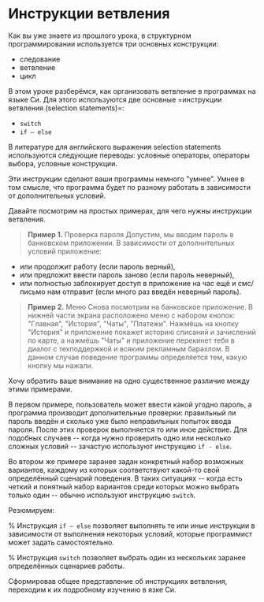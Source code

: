 # Инструкции ветвления

Как вы уже знаете из прошлого урока, в структурном программировании используется три основных конструкции:

- следование
- ветвление
- цикл

В этом уроке разберёмся, как организовать ветвление в программах на языке Си. Для этого используются две основные =инструкции ветвления (selection statements)=:
- `switch`
- `if – else`

В литературе для английского выражения selection statements используются следующие переводы: условные операторы, операторы выбора, условные конструкции.

Эти инструкции сделают ваши программы немного "умнее". Умнее в том смысле, что программа будет по разному работать в зависимости от дополнительных условий. 

Давайте посмотрим на простых примерах, для чего нужны инструкции ветвления.

> **Пример 1.** Проверка пароля
Допустим, мы вводим пароль в банковском приложении. В зависимости от дополнительных условий приложение:
- или продолжит работу (если пароль верный), 
- или предложит ввести пароль заново (если пароль неверный), 
- или полностью заблокирует доступ в приложение на час ещё и смс/письмо нам отправит (если много раз введён неверный пароль).

> **Пример 2.** Меню
Снова посмотрим на банковское приложение. В нижней части экрана расположено меню с набором кнопок: "Главная", "История", "Чаты", "Платежи". Нажмёшь на кнопку "История" и приложение покажет историю списаний и зачислений по карте, а нажмёшь "Чаты" и приложение перекинет тебя в диалог с техподдержкой и всяким рекламным барахлом. В данном случае поведение программы определяется тем, какую кнопку мы нажали.


Хочу обратить ваше внимание на одно существенное различие между этими примерами.

В первом примере, пользователь может ввести какой угодно пароль, а программа производит дополнительные проверки: правильный ли пароль введён и сколько уже было неправильных попыток ввода пароля. После этих проверок выполняется то или иное действие. Для подобных случаев -- когда нужно проверить одно или несколько сложных условий -- зачастую используют инструкцию `if - else`. 


Во втором же примере заранее задан конкретный набор возможных вариантов, каждому из которых соответствуют какой-то свой определённый сценарий поведения. В таких ситуациях -- когда есть четкий и понятный набор вариантов среди которых можно выбрать только один -- обычно используют инструкцию `switch`.

Резюмируем:

%
Инструкция `if – else` позволяет выполнять те или иные инструкции в зависимости от выполнения некоторых условий, которые программист может задать самостоятельно.

%
Инструкция `switch` позволяет выбрать один из нескольких заранее определённых сценариев работы.


Сформировав общее представление об инструкциях ветвления, переходим к их подробному изучению в язке Си.

